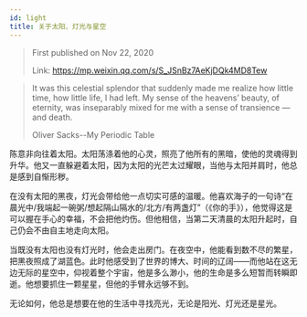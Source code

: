```yaml
---
id: light
title: 关于太阳、灯光与星空
---
```


> First published on Nov 22, 2020
>
> Link: https://mp.weixin.qq.com/s/S_JSnBz7AeKjDQk4MD8Tew

> It was this celestial splendor that suddenly made me realize how little time, how little life, I had left. My sense of the heavens’ beauty, of eternity, was inseparably mixed for me with a sense of transience — and death.
>
> Oliver Sacks--My Periodic Table

陈意非向往着太阳。太阳荡涤着他的心灵，照亮了他所有的黑暗，使他的灵魂得到升华。他又一直躲避着太阳，因为太阳的光芒太过耀眼，当他与太阳并肩时，他总是感到自惭形秽。

在没有太阳的黑夜，灯光会带给他一点切实可感的温暖。他喜欢海子的一句诗“在晨光中/我端起一碗粥/想起隔山隔水的/北方/有两盏灯”（《你的手》），他觉得这是可以握在手心的幸福，不会把他灼伤。但他相信，当第二天清晨的太阳升起时，自己仍会不由自主地走向太阳。

当既没有太阳也没有灯光时，他会走出房门。在夜空中，他能看到数不尽的繁星，把黑夜照成了湖蓝色。此时他感受到了世界的博大、时间的辽阔——而他站在这无边无际的星空中，仰视着整个宇宙，他是多么渺小，他的生命是多么短暂而转瞬即逝。他想要抓住一颗星星，但他的手臂永远够不到。

无论如何，他总是想要在他的生活中寻找亮光，无论是阳光、灯光还是星光。
